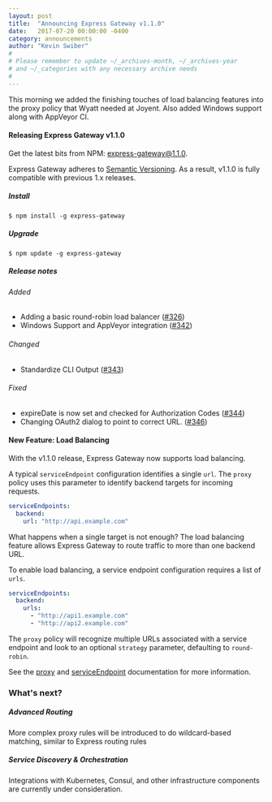 ```yaml
---
layout: post
title:  "Announcing Express Gateway v1.1.0"
date:   2017-07-20 00:00:00 -0400
category: announcements
author: "Kevin Swiber"
#
# Please remember to update ~/_archives-month, ~/_archives-year
# and ~/_categories with any necessary archive needs
#
---
```

This morning we added the finishing touches of load balancing features into the proxy policy that Wyatt needed at Joyent.  Also added Windows support along with AppVeyor CI.
<!--excerpt-->

#### Releasing Express Gateway v1.1.0

Get the latest bits from NPM: [express-gateway@1.1.0](https://www.npmjs.com/package/express-gateway).

Express Gateway adheres to [Semantic Versioning](http://semver.org).  As a result, v1.1.0 is fully compatible with previous 1.x releases.

##### Install

```shell
$ npm install -g express-gateway
```

##### Upgrade

```shell
$ npm update -g express-gateway
```

##### Release notes

###### Added

* Adding a basic round-robin load balancer ([#326](https://github.com/ExpressGateway/express-gateway/pull/326))
* Windows Support and AppVeyor integration ([#342](https://github.com/ExpressGateway/express-gateway/pull/342))

###### Changed

* Standardize CLI Output ([#343](https://github.com/ExpressGateway/express-gateway/pull/343))

###### Fixed

* expireDate is now set and checked for Authorization Codes ([#344](https://github.com/ExpressGateway/express-gateway/pull/344))
* Changing OAuth2 dialog to point to correct URL. ([#346](https://github.com/ExpressGateway/express-gateway/pull/346))

#### New Feature: Load Balancing

With the v1.1.0 release, Express Gateway now supports load balancing.

A typical `serviceEndpoint` configuration identifies a single `url`.  The `proxy` policy uses this parameter to identify backend targets for incoming requests.

```yaml
serviceEndpoints:
  backend:
    url: "http://api.example.com"
```

What happens when a single target is not enough?  The load balancing feature allows Express Gateway to route traffic to more than one backend URL.

To enable load balancing, a service endpoint configuration requires a list of `urls`.

```yaml
serviceEndpoints:
  backend:
    urls:
      - "http://api1.example.com"
      - "http://api2.example.com"
```

The `proxy` policy will recognize multiple URLs associated with a service endpoint and look to an optional `strategy` parameter, defaulting to `round-robin`.

See the [proxy](https://www.express-gateway.io/docs/policies/proxy) and [serviceEndpoint](https://www.express-gateway.io/docs/configuration/gateway.config.yml/serviceEndpoints) documentation for more information.

### What's next?

##### Advanced Routing

More complex proxy rules will be introduced to do wildcard-based matching, similar to Express routing rules

##### Service Discovery & Orchestration

Integrations with Kubernetes, Consul, and other infrastructure components are currently under consideration.
